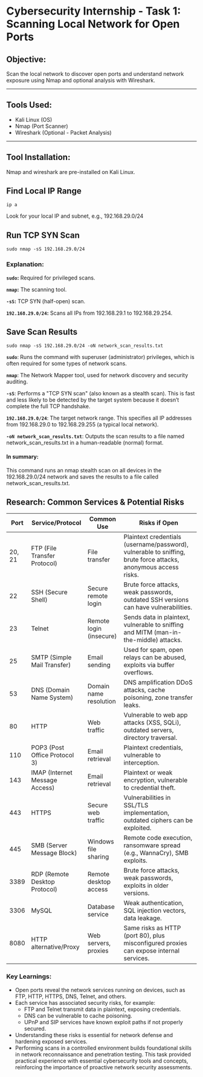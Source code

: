#  Cybersecurity Internship - Task 1: Scanning Local Network for Open Ports

##  Objective:
Scan the local network to discover open ports and understand network exposure using Nmap and optional analysis with Wireshark.

---

##  Tools Used:
- Kali Linux (OS)
- Nmap (Port Scanner)
- Wireshark (Optional - Packet Analysis)

---

##  Tool Installation:
Nmap and wireshark are pre-installed on Kali Linux. 

## Find Local IP Range

```  
ip a
```
 
Look for your local IP and subnet, e.g., 192.168.29.0/24

## Run TCP SYN Scan  
```
sudo nmap -sS 192.168.29.0/24
```

### Explanation:  

**`sudo`:** Required for privileged scans.

**`nmap`:** The scanning tool.

**`-sS`:** TCP SYN (half-open) scan.

**`192.168.29.0/24`:** Scans all IPs from 192.168.29.1 to 192.168.29.254.  
## Save Scan Results
```
sudo nmap -sS 192.168.29.0/24 -oN network_scan_results.txt
 ```
**`sudo`**: Runs the command with superuser (administrator) privileges, which is often required for some types of network scans.   

**`nmap`**: The Network Mapper tool, used for network discovery and security auditing.    

**`-sS`**: Performs a "TCP SYN scan" (also known as a stealth scan). This is fast and less likely to be detected by the target system because it doesn’t complete the full TCP handshake.    

**`192.168.29.0/24`**: The target network range. This specifies all IP addresses from 192.168.29.0 to 192.168.29.255 (a typical local network).    

**`-oN network_scan_results.txt`**: Outputs the scan results to a file named network_scan_results.txt in a human-readable (normal) format.  

#### In summary:
This command runs an nmap stealth scan on all devices in the 192.168.29.0/24 network and saves the results to a file called network_scan_results.txt.

 ## Research: Common Services & Potential Risks  
 
| Port   | Service/Protocol                | Common Use                 | Risks if Open                                                                                                 |
|--------|---------------------------------|----------------------------|--------------------------------------------------------------------------------------------------------------|
| 20, 21 | FTP (File Transfer Protocol)    | File transfer              | Plaintext credentials (username/password), vulnerable to sniffing, brute force attacks, anonymous access risks. |
| 22     | SSH (Secure Shell)              | Secure remote login        | Brute force attacks, weak passwords, outdated SSH versions can have vulnerabilities.                         |
| 23     | Telnet                          | Remote login (insecure)    | Sends data in plaintext, vulnerable to sniffing and MITM (man-in-the-middle) attacks.                        |
| 25     | SMTP (Simple Mail Transfer)     | Email sending              | Used for spam, open relays can be abused, exploits via buffer overflows.                                     |
| 53     | DNS (Domain Name System)        | Domain name resolution     | DNS amplification DDoS attacks, cache poisoning, zone transfer leaks.                                        |
| 80     | HTTP                            | Web traffic                | Vulnerable to web app attacks (XSS, SQLi), outdated servers, directory traversal.                            |
| 110    | POP3 (Post Office Protocol 3)   | Email retrieval            | Plaintext credentials, vulnerable to interception.                                                           |
| 143    | IMAP (Internet Message Access)  | Email retrieval            | Plaintext or weak encryption, vulnerable to credential theft.                                                |
| 443    | HTTPS                           | Secure web traffic         | Vulnerabilities in SSL/TLS implementation, outdated ciphers can be exploited.                                |
| 445    | SMB (Server Message Block)      | Windows file sharing       | Remote code execution, ransomware spread (e.g., WannaCry), SMB exploits.                                     |
| 3389   | RDP (Remote Desktop Protocol)   | Remote desktop access      | Brute force attacks, weak passwords, exploits in older versions.                                             |
| 3306   | MySQL                           | Database service           | Weak authentication, SQL injection vectors, data leakage.                                                    |
| 8080   | HTTP alternative/Proxy          | Web servers, proxies       | Same risks as HTTP (port 80), plus misconfigured proxies can expose internal services.                       |
### Key Learnings:  

- Open ports reveal the network services running on devices, such as FTP, HTTP, HTTPS, DNS, Telnet, and others.
- Each service has associated security risks, for example:
  - FTP and Telnet transmit data in plaintext, exposing credentials.
  - DNS can be vulnerable to cache poisoning.
  - UPnP and SIP services have known exploit paths if not properly secured.
- Understanding these risks is essential for network defense and hardening exposed services.
- Performing scans in a controlled environment builds foundational skills in network reconnaissance and penetration testing.
This task provided practical experience with essential cybersecurity tools and concepts, reinforcing the importance of proactive network security assessments.
